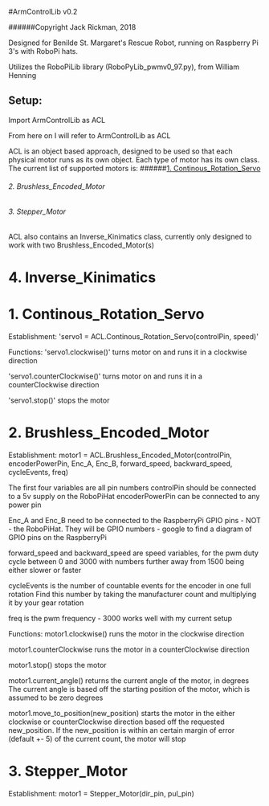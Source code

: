 #ArmControlLib v0.2

######Copyright Jack Rickman, 2018

Designed for Benilde St. Margaret's Rescue Robot, running on
Raspberry Pi 3's with RoboPi hats.

Utilizes the RoboPiLib library (RoboPyLib_pwmv0_97.py), from William Henning

## Setup:
Import ArmControlLib as ACL

From here on I will refer to ArmControlLib as ACL

ACL is an object based approach, designed to be used so that each physical motor
runs as its own object. Each type of motor has its own class. The current list
of supported motors is:
######[1. Continous_Rotation_Servo](https://github.com/BSMRKRS/robo-control/tree/ArmControlTesting)
###### 2. Brushless_Encoded_Motor
###### 3. Stepper_Motor

ACL also contains an Inverse_Kinimatics class, currently only designed to work with
two Brushless_Encoded_Motor(s)
# 4. Inverse_Kinimatics


# 1. Continous_Rotation_Servo
  Establishment:
  'servo1 = ACL.Continous_Rotation_Servo(controlPin, speed)'

  Functions:
  'servo1.clockwise()' turns motor on and runs it in a clockwise direction

  'servo1.counterClockwise()' turns motor on and runs it in a counterClockwise direction

  'servo1.stop()' stops the motor


# 2. Brushless_Encoded_Motor
Establishment: motor1 = ACL.Brushless_Encoded_Motor(controlPin, encoderPowerPin, Enc_A, Enc_B,
                 forward_speed, backward_speed, cycleEvents, freq)

  The first four variables are all pin numbers
  controlPin should be connected to a 5v supply on the RoboPiHat
  encoderPowerPin can be connected to any power pin

  Enc_A and Enc_B need to be connected to the RaspberryPi GPIO pins - NOT - the
  RoboPiHat. They will be GPIO numbers - google to find a diagram of GPIO pins on the
  RaspberryPi

  forward_speed and backward_speed are speed variables, for the pwm duty cycle between 0 and 3000
  with numbers further away from 1500 being either slower or faster

  cycleEvents is the number of countable events for the encoder in one full rotation
  Find this number by taking the manufacturer count and multiplying it by your gear rotation

  freq is the pwm frequency - 3000 works well with my current setup


Functions:
  motor1.clockwise() runs the motor in the clockwise direction

  motor1.counterClockwise runs the motor in a counterClockwise direction

  motor1.stop() stops the motor

  motor1.current_angle() returns the current angle of the motor, in degrees
  The current angle is based off the starting position of the motor, which is assumed to
  be zero degrees

  motor1.move_to_position(new_position) starts the motor in the either clockwise or counterClockwise
  direction based off the requested new_position. If the new_position is within an certain
  margin of error (default +- 5) of the current count, the motor will stop

# 3. Stepper_Motor
Establishment: motor1 = Stepper_Motor(dir_pin, pul_pin)
